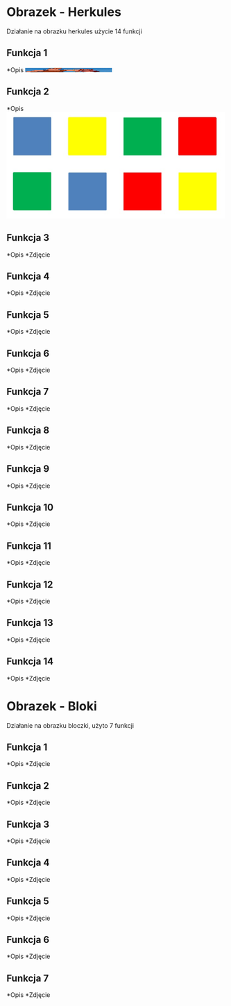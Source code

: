 # Obrazek - Herkules

Działanie na obrazku herkules użycie 14 funkcji

## Funkcja 1
*Opis
<img src="herkules.jpeg" width ="200" height="10">


## Funkcja 2
*Opis
![](bloczki.PNG)


## Funkcja 3
*Opis
*Zdjęcie

## Funkcja 4
*Opis
*Zdjęcie

## Funkcja 5
*Opis
*Zdjęcie

## Funkcja 6
*Opis
*Zdjęcie

## Funkcja 7
*Opis
*Zdjęcie

## Funkcja 8
*Opis
*Zdjęcie

## Funkcja 9
*Opis
*Zdjęcie

## Funkcja 10
*Opis
*Zdjęcie

## Funkcja 11
*Opis
*Zdjęcie

## Funkcja 12
*Opis
*Zdjęcie

## Funkcja 13
*Opis
*Zdjęcie

## Funkcja 14
*Opis
*Zdjęcie

# Obrazek - Bloki

Działanie na obrazku bloczki, użyto 7 funkcji

## Funkcja 1
*Opis
*Zdjęcie

## Funkcja 2
*Opis
*Zdjęcie

## Funkcja 3
*Opis
*Zdjęcie

## Funkcja 4
*Opis
*Zdjęcie

## Funkcja 5
*Opis
*Zdjęcie

## Funkcja 6
*Opis
*Zdjęcie

## Funkcja 7
*Opis
*Zdjęcie
